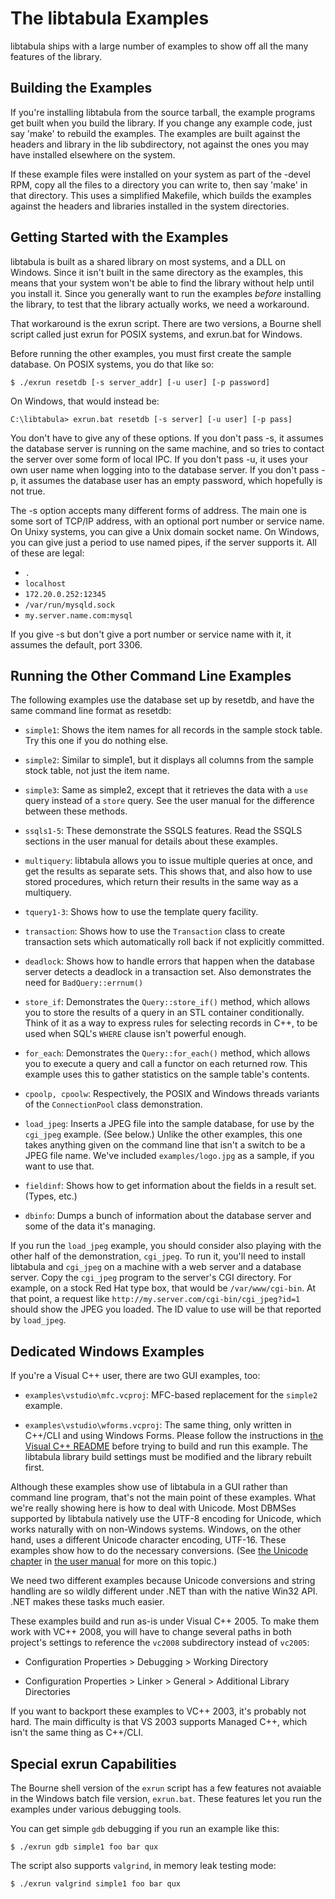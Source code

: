 The libtabula Examples
====

libtabula ships with a large number of examples to show off all the many
features of the library.


Building the Examples
----

If you're installing libtabula from the source tarball, the example
programs get built when you build the library.  If you change any
example code, just say 'make' to rebuild the examples.  The examples
are built against the headers and library in the lib subdirectory,
not against the ones you may have installed elsewhere on the system.

If these example files were installed on your system as part of
the -devel RPM, copy all the files to a directory you can write to,
then say 'make' in that directory.  This uses a simplified Makefile,
which builds the examples against the headers and libraries installed
in the system directories.


Getting Started with the Examples
----

libtabula is built as a shared library on most systems, and a DLL
on Windows.  Since it isn't built in the same directory as the
examples, this means that your system won't be able to find the
library without help until you install it.  Since you generally
want to run the examples _before_ installing the library, to test
that the library actually works, we need a workaround.

That workaround is the exrun script.  There are two versions,
a Bourne shell script called just exrun for POSIX systems, and
exrun.bat for Windows.

Before running the other examples, you must first create the
sample database.  On POSIX systems, you do that like so:

    $ ./exrun resetdb [-s server_addr] [-u user] [-p password]

On Windows, that would instead be:

    C:\libtabula> exrun.bat resetdb [-s server] [-u user] [-p pass]

You don't have to give any of these options.  If you don't pass -s,
it assumes the database server is running on the same machine,
and so tries to contact the server over some form of local IPC.
If you don't pass -u, it uses your own user name when logging
into to the database server.  If you don't pass -p, it assumes the
database user has an empty password, which hopefully is not true.

The -s option accepts many different forms of address.  The main
one is some sort of TCP/IP address, with an optional port number
or service name.  On Unixy systems, you can give a Unix domain
socket name.  On Windows, you can give just a period to use named
pipes, if the server supports it.  All of these are legal:

* `.`
* `localhost`
* `172.20.0.252:12345`
* `/var/run/mysqld.sock`
* `my.server.name.com:mysql`

If you give -s but don't give a port number or service name with
it, it assumes the default, port 3306.


Running the Other Command Line Examples
----

The following examples use the database set up by resetdb, and
have the same command line format as resetdb:

*   `simple1`: Shows the item names for all records in the sample
    stock table.  Try this one if you do nothing else.

*   `simple2`: Similar to simple1, but it displays all columns
    from the sample stock table, not just the item name.

*   `simple3`: Same as simple2, except that it retrieves the data
    with a `use` query instead of a `store` query.  See the
    user manual for the difference between these methods.

*   `ssqls1-5`: These demonstrate the SSQLS features.  Read the
    SSQLS sections in the user manual for details about
    these examples.

*   `multiquery`: libtabula allows you to issue multiple queries at
    once, and get the results as separate sets.  This shows
    that, and also how to use stored procedures, which return
    their results in the same way as a multiquery.

*   `tquery1-3`: Shows how to use the template query facility.

*   `transaction`: Shows how to use the `Transaction` class to create
    transaction sets which automatically roll back if not
    explicitly committed.

*   `deadlock`: Shows how to handle errors that happen when the
    database server detects a deadlock in a transaction set.
    Also demonstrates the need for `BadQuery::errnum()`

*   `store_if`: Demonstrates the `Query::store_if()` method, which
    allows you to store the results of a query in an STL
    container conditionally.  Think of it as a way to express
    rules for selecting records in C++, to be used when SQL's
    `WHERE` clause isn't powerful enough.

*   `for_each`: Demonstrates the `Query::for_each()` method, which
    allows you to execute a query and call a functor on each
    returned row.  This example uses this to gather statistics
    on the sample table's contents.

*   `cpoolp, cpoolw`: Respectively, the POSIX and Windows threads
    variants of the `ConnectionPool` class demonstration.

*   `load_jpeg`: Inserts a JPEG file into the sample database,
    for use by the `cgi_jpeg` example.  (See below.)  Unlike the
    other examples, this one takes anything given on the
    command line that isn't a switch to be a JPEG file name.
    We've included `examples/logo.jpg` as a sample, if you want
    to use that.

*   `fieldinf`: Shows how to get information about the fields in
    a result set.  (Types, etc.)

*   `dbinfo`: Dumps a bunch of information about the database
    server and some of the data it's managing.

If you run the `load_jpeg` example, you should consider also playing
with the other half of the demonstration, `cgi_jpeg`.  To run it,
you'll need to install libtabula and `cgi_jpeg` on a machine with a
web server and a database server. Copy the `cgi_jpeg` program to the
server's CGI directory.  For example, on a stock Red Hat type box,
that would be `/var/www/cgi-bin`.  At that point, a request like
`http://my.server.com/cgi-bin/cgi_jpeg?id=1` should show the JPEG
you loaded.  The ID value to use will be that reported by `load_jpeg`.


Dedicated Windows Examples
----

If you're a Visual C++ user, there are two GUI examples, too:

*   `examples\vstudio\mfc.vcproj`: MFC-based replacement for
    the `simple2` example.

*   `examples\vstudio\wforms.vcproj`: The same thing, only
    written in C++/CLI and using Windows Forms.  Please follow the
    instructions in [the Visual C++ README](README-Visual-C%2b%2b.md)
    before trying to build and run this example.  The libtabula library
    build settings must be modified and the library rebuilt first.

Although these examples show use of libtabula in a GUI rather than
command line program, that's not the main point of these examples.
What we're really showing here is how to deal with Unicode.  Most
DBMSes supported by libtabula natively use the UTF-8 encoding for
Unicode, which works naturally with on non-Windows systems.  Windows,
on the other hand, uses a different Unicode character encoding, UTF-16.
These examples show how to do the necessary conversions. (See [the
Unicode chapter][1] in [the user manual][2] for more on this topic.)

We need two different examples because Unicode conversions and
string handling are so wildly different under .NET than with the
native Win32 API. .NET makes these tasks much easier.

These examples build and run as-is under Visual C++ 2005.  To make
them work with VC++ 2008, you will have to change several paths
in both project's settings to reference the `vc2008` subdirectory
instead of `vc2005`:

*   Configuration Properties > Debugging > Working Directory

*   Configuration Properties > Linker > General >
    Additional Library Directories

If you want to backport these examples to VC++ 2003, it's probably
not hard.  The main difficulty is that VS 2003 supports Managed C++,
which isn't the same thing as C++/CLI.


Special exrun Capabilities
----

The Bourne shell version of the `exrun` script has a few features
not avaiable in the Windows batch file version, `exrun.bat`.
These features let you run the examples under various debugging tools.

You can get simple `gdb` debugging if you run an example like this:

    $ ./exrun gdb simple1 foo bar qux

The script also supports `valgrind`, in memory leak testing mode:

    $ ./exrun valgrind simple1 foo bar qux


[1]: http://libtabula.org/doc/html/userman/unicode.html
[2]: http://libtabula.org/doc/html/userman/
